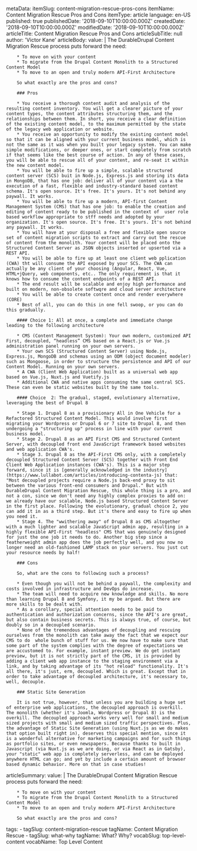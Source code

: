 metaData:
    itemSlug: content-migration-rescue-pros-cons
    itemName: Content Migration Rescue Pros and Cons
    itemType: article
    language: en-US
    published: true
    publishedDate: '2018-09-10T10:00:00.000Z'
    createdDate: '2018-09-10T10:00:00.000Z'
    modifiedDate: '2018-09-10T10:00:00.000Z'
articleTitle: Content Migration Rescue Pros and Cons
articleSubTitle: null
author: 'Victor Kane'
articleBody:
    value: |
        The DurableDrupal Content Migration Rescue process puts forward the need:

        * To move on with your content
        * To migrate from the Drupal Content Monolith to a Structured Content Model
        * To move to an open and truly modern API-First Architecture

        So what exactly are the pros and cons?

        ### Pros
        
        * You receive a thorough content audit and analysis of the resulting content inventory. You will get a clearer picture of your content types, the content attributes structuring them, and the relationships between them. In short, you receive a clear definition of the existing content model, to the maximum permitted by the state of the legacy web application or website.
        * You receive an opportunity to modify the existing content model so that it can be aligned with your current business model, which is not the same as it was when you built your legacy system. You can make simple modifications, or deeper ones, or start completely from scratch if that seems like the best course of action. In any of these cases, you will be able to rescue all of your content, and re-seat it within the new content model.
        * You will be able to fire up a simple, scalable structured content server (SCS) buit in Node.js, Express.js and storing its data in MongoDB, that has one job: deliver all of your content via a the execution of a fast, flexible and industry-standard based content schema. It's open source. It's free. It's yours. It's not behind any paywall. It works.
        * You will be able to fire up a modern, API-first Content Management System (CMS) that has one job: to enable the creation and editing of content ready to be published in the context of  user role based workflow appropriate to stff needs and adopted by your organization. It's open source. It's free. It's yours. It's not behind any paywall. It works.
        * You will have at your disposal a free and flexible open source set of content migration scripts to extract and carry out the rescue of content from the monolith. Your content will be placed onto the Structured Content Server as JSON objects inserted or upserted via a REST API.
        * You will be able to fire up at least one client web pplication (CWA) tht will consume the API exposed by your SCS. The CWA can actually be any client of your choosing (Angular, React, Vue, HTML+jQuery, web components, etc.. The only requirement is that it knows how to consume the content endpoints of a REST API.
        * The end result will be scalable and enjoy high performance and built on modern, non-obsolete softwqre and cloud server architecture
        * You will be able to create content once and render everywhere (CORE)
        * Best of all, you can do this in one fell swoop, or you can do this gradually.

        #### Choice 1: All at once, a complete and immediate change leading to the following architecture

        * CMS (Content Management System): Your own modern, customized API First, decoupled, “headless” CMS based on a React.js or Vue.js administration panel running on your own servers.
        * Your own SCS (Structured Content Server) using Node.js, Express.js, MongoDB and schemas using an ODM (object document modeler) such as Mongoose, in order to structure the persistence and API of our Content Model. Running on your own servers.
        * A CWA (Client Web Application) built as a universal web app based on Vue.js, Nuxt.js and Vuetify.js
        * Additional CWA and native apps consuming the same central SCS. These can even be static websites built by the same tools.

        #### Choice  2: The gradual, staged, evolutionary alternative, leveraging the best of Drupal 8
        
        * Stage 1. Drupal 8 as a provisionary All in One Vehicle for a Refactored Structured Content Model. This would involve first migrating your Wordpress or Drupal 6 or 7 site to Drupal 8, and then undergoing a "structuring up" process in line with your current business model. 
        * Stage 2. Drupal 8 as an API First CMS and Structured Content Server, with decoupled front end JavaScript framework based websites and web application CWA's.
        * Stage 3. Drupal 8 as the API-First CMS only, with a completely decoupled Structured Content Server (SCS) together with Front End Client Web Application instances (CWA's). This is a major step forward, since it is [generally acknowledged in the industry](https://www.lullabot.com/articles/introducing-contenta-js) that: "Most decoupled projects require a Node.js back-end proxy to sit between the various front-end consumers and Drupal." But with DurableDrupal Content Migration Rescue, this whole thing is a pro, and not a con, since we don't need any highly complex proxies to add on: we already have our scalable, Node.js based Structured Content Server in the first place. Following the evolutionary, gradual choice 2, you can add it in as a third step. But it's there and easy to fire up when you need it.
        * Stage 4. The "wwithering away" of Drupal 8 as CMS altogether with a much lighter and scalable JavaScript admin app, resulting in a highly flexible API-First "headless" CMS that was genuinely designed for just the one job it needs to do. Another big step since a featherweight admin app does the job perfectly well, and you now no longer need an old-fashioned LAMP stack on your servers. You just cut your resource needs by half!

        ### Cons

        So, what are the cons to following such a process?

        * Even though you will not be behind a paywall, the complexity and costs involved in infrastructure and DevOps do increase.
        * The team will need to acquire new knowledge and skills. No more than learning Drupal 8 and Symfony, it my be argued. But there are more skills to be dealt with.
        * As a corollary, special attention needs to be paid to authentication and authorization concerns, since the API's are great, but also contain business secrets. This is always true, of course, but doubly so in a decoupled scenario.
        * None of the tremendous advantages of decoupling and rescuing ourselves from the monolith can take away the fact that we expect our CMS to do  whole bunch of stuff for us. We now have to make sure that some part of the system complies with the degree of expectations we are accustomed to. For example, instant preview. We do get instant preview, but it is not strictly part of the CMS, it is provided by adding a client web app instance to the staging environment via a link, and by taking advantage of its "hot reload" functionality. It's all there, it's just, erm, decoupled. Which is great. Except that in order to take advantage of decoupled architecture, it's necessary to, well, decouple.

        ### Static Site Generation

        It is not true, however, that unless you are building a huge set of enterprise web applications, the decoupled approach is overkill. The monolith (whether it's Joomla, Wordpress or Drupal 8) is the overkill. The decoupled approach works very well for small and medium sized projects with small and medium sized traffic perspectives. Plus, the advantage of Static Site Generation (using Nuxt.js as we do makes that option built right in), deserves this special mention, since it is a wonderful alternative for marketing campaigns and for such things as portfolio sites, or even newspapers. Because thanks to built in Javascript (via Nuxt.js as we are doing, or via React as in Gatsby), your "static" web app is completely serverless, and can be deployed anywhere HTML can go; and yet by include a certain amount of browser based dynamic behavior. More on that in case studies!

articleSummary:
    value: |
        The DurableDrupal Content Migration Rescue process puts forward the need:

        * To move on with your content
        * To migrate from the Drupal Content Monolith to a Structured Content Model
        * To move to an open and truly modern API-First Architecture

        So what exactly are the pros and cons?

tags:
    - tagSlug: content-migration-rescue
      tagName: Content Migration Rescue
    - tagSlug: what-why
      tagName: What? Why?
      vocabSlug: top-level-content
      vocabName: Top Level Content

